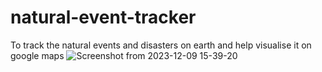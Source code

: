 # natural-event-tracker
To track the natural events and disasters on earth and help visualise it on google maps
![Screenshot from 2023-12-09 15-39-20](https://github.com/nishanth-2000/natural-event-tracker/assets/52118784/8a9f348f-90df-45e6-9495-e24180fdc9e6)
